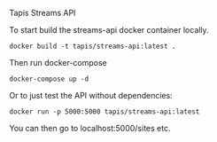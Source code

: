 Tapis Streams API

To start build the streams-api docker container locally.
```
docker build -t tapis/streams-api:latest .
```

Then run docker-compose
```
docker-compose up -d
```

Or to just test the API without dependencies:
```
docker run -p 5000:5000 tapis/streams-api:latest
```

You can then go to localhost:5000/sites etc.
